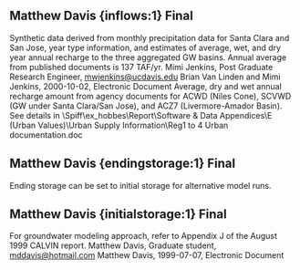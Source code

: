 ## Matthew Davis {inflows:1} Final
Synthetic data derived from monthly precipitation data for Santa Clara and San Jose, year type information, and estimates of average, wet, and dry year annual recharge to the three aggregated GW basins.  Annual average from published documents is 137 TAF/yr.
Mimi Jenkins, Post Graduate Research Engineer, mwjenkins@ucdavis.edu
Brian Van Linden and Mimi Jenkins, 2000-10-02, Electronic Document
Average, dry and wet annual recharge amount from agency documents for ACWD (Niles Cone), SCVWD (GW under Santa Clara/San Jose), and ACZ7 (Livermore-Amador Basin).  See details in \Spiff\ex_hobbes\Report\Software & Data Appendices\E (Urban Values)\Urban Supply Information\Reg1 to 4 Urban documentation.doc


## Matthew Davis {endingstorage:1} Final
Ending storage can be set to initial storage for alternative model runs.

## Matthew Davis {initialstorage:1} Final
For groundwater modeling approach, refer to Appendix J of the August 1999 CALVIN report.
Matthew Davis, Graduate student, mddavis@hotmail.com
Matthew Davis, 1999-07-07, Electronic Document
